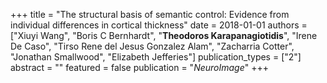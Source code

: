 +++
title = "The structural basis of semantic control: Evidence from individual differences in cortical thickness"
date = 2018-01-01
authors = ["Xiuyi Wang", "Boris C Bernhardt", "**Theodoros Karapanagiotidis**", "Irene De Caso", "Tirso Rene del Jesus Gonzalez Alam", "Zacharria Cotter", "Jonathan Smallwood", "Elizabeth Jefferies"]
publication_types = ["2"]
abstract = ""
featured = false
publication = "*NeuroImage*"
+++

